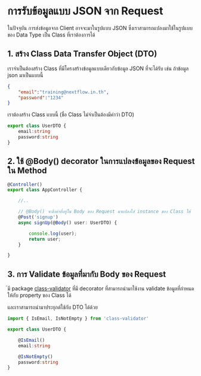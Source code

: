 

# การรับข้อมูลแบบ JSON จาก Request

ในปัจจุบัน การส่งข้อมูลจาก Client อาจจะมาในรูปแบบ JSON ซึ่งเราสามารถแปลงมาใช้ในรูปแบบของ Data Type เป็น Class ที่เราต้องการได้ 

## 1. สร้าง Class Data Transfer Object (DTO) 

เราจำเป็นต้องสร้าง Class ที่มีโครงสร้างข้อมูลแบบเดียวกับข้อมูล JSON ที่จะได้รับ เช่น ถ้าข้อมูล json มาเป็นแบบนี้

```json
{
    "email":"training@nextflow.in.th",
    "password":"1234"
}
```

เราต้องสร้าง Class แบบนี้ (ชื่อ Class ไม่จำเป็นต้องมีคำว่า DTO)

```ts
export class UserDTO {
    email:string
    password:string
}
```

## 2. ใช้ @Body() decorator ในการแปลงข้อมูลของ Request ใน Method

```ts
@Controller()
export class AppController {

    //..

    // @Body() จะดึงค่าที่อยู่ใน Body ของ Request มาแปลงใส่ instance ของ Class ให้
    @Post('signup')
    async signUp(@Body() user: UserDTO) {

        console.log(user);
        return user;
    }

}
```

## 3. การ Validate ข้อมูลที่มากับ Body ของ Request 

์มี package [class-validator](https://github.com/typestack/class-validator) ที่มี decorator ที่สามารถนำมาใช้งาน validate ข้อมูลที่กำหนดให้กับ property ของ Class ได้ 

และเราสามารถนำมาประยุกต์ใช้กับ DTO ได้ด้วย

```ts
import { IsEmail, IsNotEmpty } from 'class-validator'

export class UserDTO {

    @IsEmail()
    email:string

    @IsNotEmpty()
    password:string
}

```
